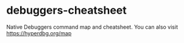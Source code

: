 # debuggers-cheatsheet
Native Debuggers command map and cheatsheet. You can also visit https://hyperdbg.org/map
